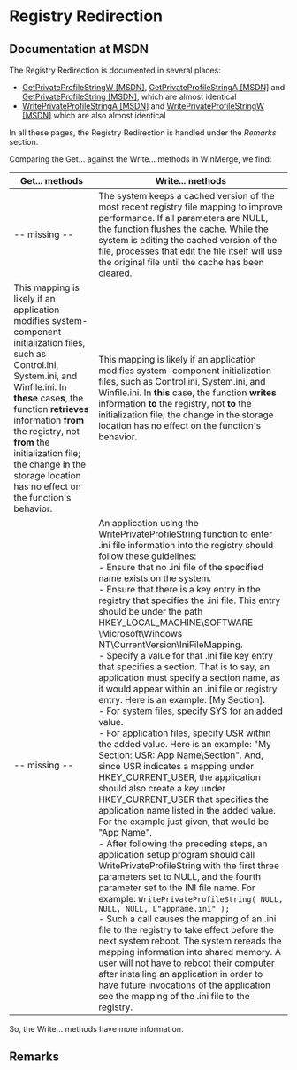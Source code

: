 # Registry Redirection

## Documentation at MSDN

The Registry Redirection is documented in several places:

* [GetPrivateProfileStringW [MSDN]](https://docs.microsoft.com/en-us/windows/win32/api/winbase/nf-winbase-getprivateprofilestringw), [GetPrivateProfileStringA [MSDN]](https://docs.microsoft.com/en-us/windows/win32/api/winbase/nf-winbase-getprivateprofilestringa) and [GetPrivateProfileString [MSDN]](https://docs.microsoft.com/en-us/windows/win32/api/winbase/nf-winbase-getprivateprofilestring), which are almost identical
* [WritePrivateProfileStringA [MSDN]](https://docs.microsoft.com/en-us/windows/win32/api/winbase/nf-winbase-writeprivateprofilestringa) and [WritePrivateProfileStringW [MSDN]](https://docs.microsoft.com/en-us/windows/win32/api/winbase/nf-winbase-writeprivateprofilestringw) which are also almost identical

In all these pages, the Registry Redirection is handled under the *Remarks* section.

Comparing the Get... against the Write... methods in WinMerge, we find:

| Get... methods                                               | Write... methods                                             |
| ------------------------------------------------------------ | ------------------------------------------------------------ |
| -- missing --                                                | The system keeps a cached version of the most recent registry file mapping to improve performance. If all parameters are NULL, the function flushes the cache. While the system is editing the cached version of the file, processes that edit the file itself will use the original file until the cache has been cleared. |
| This mapping is likely if an application modifies system-component initialization files, such as Control.ini, System.ini, and Winfile.ini. In **these** case**s**, the function **retrieves** information **from** the registry, not **from** the initialization file; the change in the storage location has no effect on the function's behavior. | This mapping is likely if an application modifies system-component initialization files, such as Control.ini, System.ini, and Winfile.ini. In **this** case, the function **writes** information **to** the registry, not **to** the initialization file; the change in the storage location has no effect on the function's behavior. |
| -- missing --                                                | An application using the WritePrivateProfileString function to enter .ini file information into the registry should follow these guidelines:<br />- Ensure that no .ini file of the specified name exists on the system.<br />- Ensure that there is a key entry in the registry that specifies the .ini file. This entry should be under the path HKEY_LOCAL_MACHINE\SOFTWARE \Microsoft\Windows NT\CurrentVersion\IniFileMapping.<br />- Specify a value for that .ini file key entry that specifies a  section. That is to say, an application must specify a section name, as  it would appear within an .ini file or registry entry. Here is an  example: [My Section].<br />- For system files, specify SYS for an added value.<br />- For application files, specify USR within the added value. Here is  an example: "My Section: USR: App Name\Section". And, since USR  indicates a mapping under HKEY_CURRENT_USER, the application should also create a key under HKEY_CURRENT_USER that specifies the application name listed in the added value. For the example just given, that would be "App Name".<br />- After following the preceding steps, an application setup program should call WritePrivateProfileString with the first three parameters set to NULL, and the fourth parameter set to the INI file name. For example: `WritePrivateProfileString( NULL, NULL, NULL, L"appname.ini" );`<br />- Such a call causes the mapping of an .ini file to the registry to  take effect before the next system reboot. The system rereads the  mapping information into shared memory. A user will not have to reboot  their computer after installing an application in order to have future  invocations of the application see the mapping of the .ini file to the  registry. |

So, the Write... methods have more information.

## Remarks

